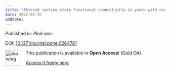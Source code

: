 ```yaml
---
title: "Altered resting state functional connectivity in youth with congenital heart disease operated during infancy."
date: 2022-04-16
enddate:
---
```


Published in: *PloS one*

DOI: [10.1371/journal.pone.0264781](https://doi.org/10.1371/journal.pone.0264781)

<img src="https://upload.wikimedia.org/wikipedia/commons/thumb/7/77/Open_Access_logo_PLoS_transparent.svg/800px-Open_Access_logo_PLoS_transparent.svg.png" alt="drawing" width="50" align="left"/> &nbsp;&nbsp;&nbsp;This publication is available in **Open Access**! (Gold OA)

&nbsp;&nbsp;&nbsp;[Access it freely here](https://journals.plos.org/plosone/article/file?id=10.1371/journal.pone.0264781&type=printable
)

